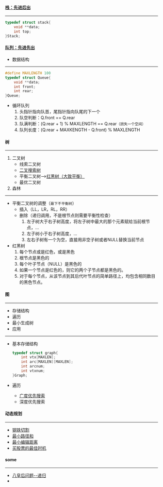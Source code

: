 #### [栈：先进后出](./src/stack.c)

---

```C
typedef struct stack{
    void **data;
    int top;
}Stack;
```



#### [队列：先进先出](./src/queue.c)

* 数据结构

---

```c
#define MAXLENGTH 100
typedef struct Queue{
    void **data;
    int front;
    int rear;
}Queue;
```

* 循环队列
  1. 头指针指向队首，尾指针指向队尾的下一个
  2. 队空判断：Q.front == Q.rear
  3. 队满判断：(Q.rear + 1) % MAXLENGTH == Q.rear`（损失一个空间）`
  4. 队列长度：(Q.rear + MAXKENGTH - Q.front) % MAXLENGTH



#### 树

---

1. 二叉树
   * 线索二叉树
   * [二叉搜索树](./src/binarySearchTree.c)
   * 平衡二叉树-->[红黑树（大致平衡）](./src/red-black-tree.c)
   * 最优二叉树
2. 森林


---

* 平衡二叉树的调整（`最下不平衡树`）
  * 插入（LL，LR，RL，RR）
  * 删除（递归调用，不是根节点则需要平衡性检查）
    1. 左子树大于右子树高度，将左子树中最大的那个元素赋给当前根节点，...
    2. 左子树小于右子树高度，...
    3. 左右子树有一个为空，直接用非空子树或者NULL替换当前节点
* 红黑树
  1. 每个节点或是红色，或是黑色
  2. 根节点是黑色的
  3. 每个叶子节点（NULL）是黑色的
  4. 如果一个节点是红色的，则它的两个子节点都是黑色的。
  5. 对于每个节点，从该节点到其后代叶节点的简单路径上，均包含相同数目的黑色节点。



#### 图

---

* 存储结构
* 遍历
* 最小生成树
* 应用

---

* 基本存储结构

  ```C
  typedef struct graph{
      int vtx[MAXLEN];
      int arc[MAXLEN][MAXLEN];
      int arcnum;
      int vtxnum;
  }Graph;
  ```

* 遍历

  * [广度优先搜索](./src/breadthFirstSearch.c)
  * 深度优先搜索


#### 动态规划

---

* [钢铁切割](./src/steelBarCutting.c)
* [最小路径和](./src/minPathSum.cpp)
* [最小编辑距离](./src/minEditDistance.cpp)
* [买股票的最佳时机](./src/maxProfit2.cpp)


#### some

---

* [八皇后问题--递归](./src/eightQueen.cpp)
*
